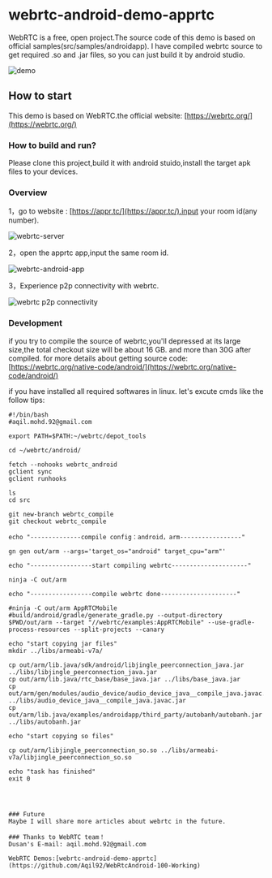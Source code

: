 # webrtc-android-demo-apprtc

WebRTC is a free, open project.The source code of this demo is based on official samples(src/samples/androidapp). I have compiled webrtc source to get required .so and .jar files, so you can just build it by android studio.

![demo](https://github.com/duqian291902259/webrtc-android-demo-apprtc/blob/master/screenshot/webrtc-android-demo-as-project.png)

## How to start
This demo is based on WebRTC.the official website: [https://webrtc.org/](https://webrtc.org/)

### How to build and run?
Please clone this project,build it with android stuido,install the target apk files to your devices.

### Overview 
1，go to website : [https://appr.tc/](https://appr.tc/).input your room id(any number).

![webrtc-server](https://github.com/duqian291902259/webrtc-android-demo-apprtc/blob/master/screenshot/appr.tc-webrtc-server.png)

2，open the apprtc app,input the same room id.

![webrtc-android-app](https://github.com/duqian291902259/webrtc-android-demo-apprtc/blob/master/screenshot/AppRTC-android-demo-p2p.png)

3，Experience p2p connectivity with webrtc.

![webrtc p2p connectivity ](https://github.com/duqian291902259/webrtc-android-demo-apprtc/blob/master/screenshot/AppRTC-connectivity.png)


### Development
if you try to compile the source of webrtc,you'll depressed 
at its large size,the total checkout size will be about 16 GB. and more than 30G after compiled.
for more details about getting source code: [https://webrtc.org/native-code/android/](https://webrtc.org/native-code/android/)


if you have installed all required softwares in linux.
let's excute cmds like the follow tips:

```
#!/bin/bash
#aqil.mohd.92@gmail.com

export PATH=$PATH:~/webrtc/depot_tools

cd ~/webrtc/android/

fetch --nohooks webrtc_android
gclient sync
gclient runhooks

ls
cd src

git new-branch webrtc_compile
git checkout webrtc_compile

echo "--------------compile config：android，arm-----------------"

gn gen out/arm --args='target_os="android" target_cpu="arm"'

echo "-----------------start compiling webrtc---------------------"

ninja -C out/arm

echo "-----------------compile webrtc done---------------------"

#ninja -C out/arm AppRTCMobile
#build/android/gradle/generate_gradle.py --output-directory $PWD/out/arm --target "//webrtc/examples:AppRTCMobile" --use-gradle-process-resources --split-projects --canary

echo "start copying jar files"
mkdir ../libs/armeabi-v7a/

cp out/arm/lib.java/sdk/android/libjingle_peerconnection_java.jar ../libs/libjingle_peerconnection_java.jar 
cp out/arm/lib.java/rtc_base/base_java.jar ../libs/base_java.jar 
cp out/arm/gen/modules/audio_device/audio_device_java__compile_java.javac.jar ../libs/audio_device_java__compile_java.javac.jar
cp out/arm/lib.java/examples/androidapp/third_party/autobanh/autobanh.jar ../libs/autobanh.jar

echo "start copying so files"

cp out/arm/libjingle_peerconnection_so.so ../libs/armeabi-v7a/libjingle_peerconnection_so.so

echo "task has finished"
exit 0




### Future 
Maybe I will share more articles about webrtc in the future.

### Thanks to WebRTC team！
Dusan's E-mail: aqil.mohd.92@gmail.com

WebRTC Demos:[webrtc-android-demo-apprtc](https://github.com/Aqil92/WebRtcAndroid-100-Working)

